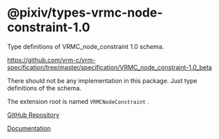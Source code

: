 # @pixiv/types-vrmc-node-constraint-1.0

Type definitions of VRMC_node_constraint 1.0 schema.

https://github.com/vrm-c/vrm-specification/tree/master/specification/VRMC_node_constraint-1.0_beta

There should not be any implementation in this package. Just type definitions of the schema.

The extension root is named `VRMCNodeConstraint` .

[GitHub Repository](https://github.com/pixiv/three-vrm/tree/dev/packages/types-vrmc-node-constraint-1.0)

[Documentation](https://pixiv.github.io/three-vrm/packages/types-vrmc-node-constraint-1.0/docs)
